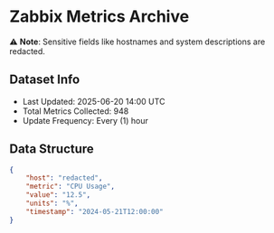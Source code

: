 # Zabbix Metrics Archive

⚠️ **Note**: Sensitive fields like hostnames and system descriptions are redacted.

## Dataset Info
- Last Updated: 2025-06-20 14:00 UTC
- Total Metrics Collected: 948
- Update Frequency: Every (1) hour

## Data Structure
```json
{
    "host": "redacted",
    "metric": "CPU Usage",
    "value": "12.5",
    "units": "%",
    "timestamp": "2024-05-21T12:00:00"
}
```
